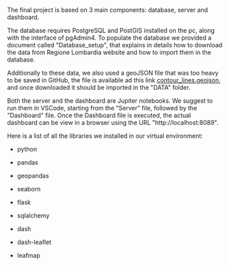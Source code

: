 The final project is based on 3 main components: database, server and dashboard.

The database requires PostgreSQL and PostGIS installed on the pc, along with the interface of pgAdmin4. To populate the database we provided a document called "Database_setup", that explains in details how to download the data from  Regione Lombardia website and how to import them in the database.

Additionally to these data, we also used a geoJSON file that was too heavy to be saved in GitHub, the file is available ad this link [contour_lines.geojson](https://polimi365-my.sharepoint.com/:u:/g/personal/10730715_polimi_it/ER-Nb97s89tEp1qF20j_ZucBabcOMO2OVeqh-gBNF3GZaw?e=UeGZn9), and once downloaded it should be imported in the "DATA" folder.

Both the server and the dashboard are Jupiter notebooks. We suggest to run them in VSCode, starting from the "Server" file, followed by the "Dashboard" file. Once the Dashboard file is executed, the actual dashboard can be view in a browser using the URL "http://localhost:8089".

Here is a list of all the libraries we installed in our virtual environment: 

- python

- pandas

- geopandas

- seaborn

- flask

- sqlalchemy

- dash

- dash-leaflet

- leafmap
